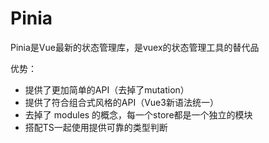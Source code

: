 # Pinia

Pinia是Vue最新的状态管理库，是vuex的状态管理工具的替代品

优势：

- 提供了更加简单的API（去掉了mutation）
- 提供了符合组合式风格的API（Vue3新语法统一）
- 去掉了 modules 的概念，每一个store都是一个独立的模块
- 搭配TS一起使用提供可靠的类型判断



